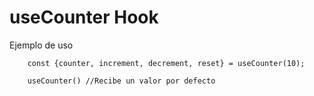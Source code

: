 # useCounter Hook

Ejemplo de uso
```
    const {counter, increment, decrement, reset} = useCounter(10);

    useCounter() //Recibe un valor por defecto
```